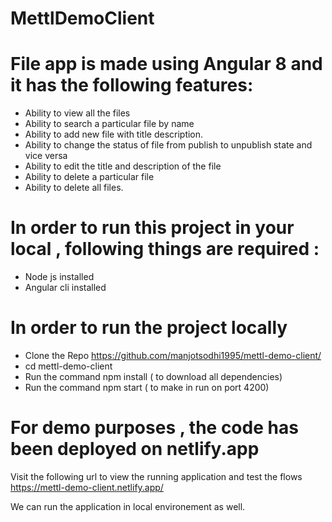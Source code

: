 # MettlDemoClient

# File app is made using Angular 8 and it has the following features:
- Ability to view all the files
- Ability to search a particular file by name
- Ability to add new file with title description.
- Ability to change the status of file from publish to unpublish state and vice versa
- Ability to edit the title and description of the file
- Ability to delete a particular file 
- Ability to delete all files.

# In order to run this project in your local , following things are required :
- Node js installed 
- Angular cli installed 

# In order to run the project locally

- Clone the Repo https://github.com/manjotsodhi1995/mettl-demo-client/
- cd mettl-demo-client
- Run the command npm install ( to download all dependencies)
- Run the command npm start ( to make in run on port 4200)

# For demo purposes , the code has been deployed on netlify.app

Visit the following url to view the running application and test the flows https://mettl-demo-client.netlify.app/

We can run the application in local environement as well.
